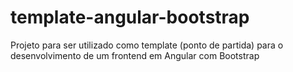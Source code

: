 # template-angular-bootstrap
Projeto para ser utilizado como template (ponto de partida) para o desenvolvimento de um frontend em Angular com Bootstrap
